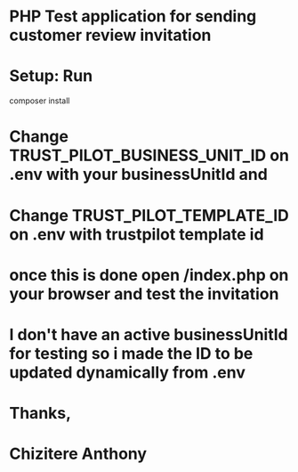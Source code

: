 # PHP Test application for sending customer review invitation

# Setup: Run
composer install


# Change TRUST_PILOT_BUSINESS_UNIT_ID on .env with your businessUnitId and
# Change TRUST_PILOT_TEMPLATE_ID on .env with trustpilot template id


# once this is done open /index.php on your browser and test the invitation
# I don't have an active businessUnitId for testing so i made the ID to be updated dynamically from .env



# Thanks,

# Chizitere Anthony